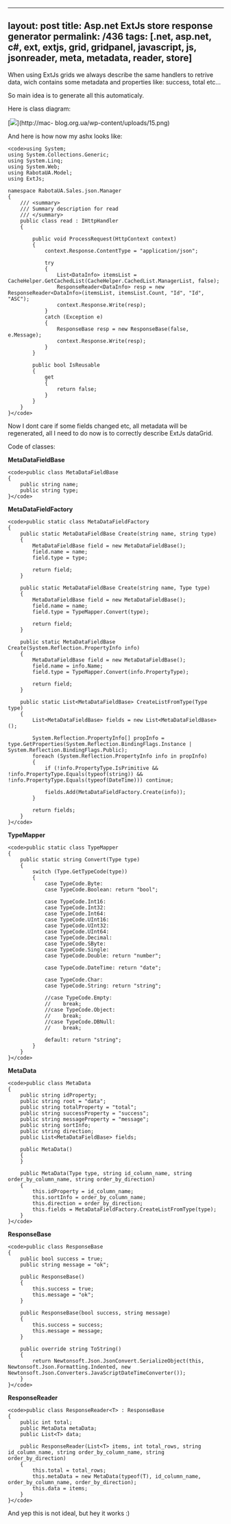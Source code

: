 ---
layout: post
title: Asp.net ExtJs store response generator
permalink: /436
tags: [.net, asp.net, c#, ext, extjs, grid, gridpanel, javascript, js, jsonreader, meta, metadata, reader, store]
----

When using ExtJs grids we always describe the same handlers to retrive data,
wich contains some metadata and properties like: success, total etc...


So main idea is to generate all this automaticaly.


Here is class diagram:


[![](http://mac-blog.org.ua/wp-content/uploads/15-300x183.png)](http://mac-
blog.org.ua/wp-content/uploads/15.png)


And here is how now my ashx looks like:

    
    <code>using System;
    using System.Collections.Generic;
    using System.Linq;
    using System.Web;
    using RabotaUA.Model;
    using ExtJs;
    
    namespace RabotaUA.Sales.json.Manager
    {
        /// <summary>
        /// Summary description for read
        /// </summary>
        public class read : IHttpHandler
        {
    
            public void ProcessRequest(HttpContext context)
            {
                context.Response.ContentType = "application/json";
    
                try
                {
                    List<DataInfo> itemsList = CacheHelper.GetCachedList(CacheHelper.CachedList.ManagerList, false);
                    ResponseReader<DataInfo> resp = new ResponseReader<DataInfo>(itemsList, itemsList.Count, "Id", "Id", "ASC");
                    context.Response.Write(resp);
                }
                catch (Exception e)
                {
                    ResponseBase resp = new ResponseBase(false, e.Message);
                    context.Response.Write(resp);
                }
            }
    
            public bool IsReusable
            {
                get
                {
                    return false;
                }
            }
        }
    }</code>


Now I dont care if some fields changed etc, all metadata will be regenerated,
all I need to do now is to correctly describe ExtJs dataGrid.


Code of classes:


**MetaDataFieldBase**

    
    <code>public class MetaDataFieldBase
    {
        public string name;
        public string type;
    }</code>


**MetaDataFieldFactory**

    
    <code>public static class MetaDataFieldFactory
    {
        public static MetaDataFieldBase Create(string name, string type)
        {
            MetaDataFieldBase field = new MetaDataFieldBase();
            field.name = name;
            field.type = type;
    
            return field;
        }
    
        public static MetaDataFieldBase Create(string name, Type type)
        {
            MetaDataFieldBase field = new MetaDataFieldBase();
            field.name = name;
            field.type = TypeMapper.Convert(type);
    
            return field;
        }
    
        public static MetaDataFieldBase Create(System.Reflection.PropertyInfo info)
        {
            MetaDataFieldBase field = new MetaDataFieldBase();
            field.name = info.Name;
            field.type = TypeMapper.Convert(info.PropertyType);
    
            return field;
        }
    
        public static List<MetaDataFieldBase> CreateListFromType(Type type)
        {
            List<MetaDataFieldBase> fields = new List<MetaDataFieldBase>();
    
            System.Reflection.PropertyInfo[] propInfo = type.GetProperties(System.Reflection.BindingFlags.Instance | System.Reflection.BindingFlags.Public);
            foreach (System.Reflection.PropertyInfo info in propInfo)
            {
                if (!info.PropertyType.IsPrimitive && !info.PropertyType.Equals(typeof(string)) && !info.PropertyType.Equals(typeof(DateTime))) continue;
    
                fields.Add(MetaDataFieldFactory.Create(info));
            }
    
            return fields;
        }
    }</code>


**TypeMapper**

    
    <code>public static class TypeMapper
    {
        public static string Convert(Type type)
        {
            switch (Type.GetTypeCode(type))
            {
                case TypeCode.Byte:
                case TypeCode.Boolean: return "bool";
    
                case TypeCode.Int16:
                case TypeCode.Int32:
                case TypeCode.Int64:
                case TypeCode.UInt16:
                case TypeCode.UInt32:
                case TypeCode.UInt64:
                case TypeCode.Decimal:
                case TypeCode.SByte:
                case TypeCode.Single:
                case TypeCode.Double: return "number";
    
                case TypeCode.DateTime: return "date";
    
                case TypeCode.Char:
                case TypeCode.String: return "string";
    
                //case TypeCode.Empty:
                //    break;
                //case TypeCode.Object:
                //    break;
                //case TypeCode.DBNull:
                //    break;
    
                default: return "string";
            }
        }
    }</code>


**MetaData**

    
    <code>public class MetaData
    {
        public string idProperty;
        public string root = "data";
        public string totalProperty = "total";
        public string successProperty = "success";
        public string messageProperty = "message";
        public string sortInfo;
        public string direction;
        public List<MetaDataFieldBase> fields;
    
        public MetaData()
        {
        }
    
        public MetaData(Type type, string id_column_name, string order_by_column_name, string order_by_direction)
        {
            this.idProperty = id_column_name;
            this.sortInfo = order_by_column_name;
            this.direction = order_by_direction;
            this.fields = MetaDataFieldFactory.CreateListFromType(type);
        }
    }</code>


**ResponseBase**

    
    <code>public class ResponseBase
    {
        public bool success = true;
        public string message = "ok";
    
        public ResponseBase()
        {
            this.success = true;
            this.message = "ok";
        }
    
        public ResponseBase(bool success, string message)
        {
            this.success = success;
            this.message = message;
        }
    
        public override string ToString()
        {
            return Newtonsoft.Json.JsonConvert.SerializeObject(this, Newtonsoft.Json.Formatting.Indented, new Newtonsoft.Json.Converters.JavaScriptDateTimeConverter());
        }
    }</code>


**ResponseReader**

    
    <code>public class ResponseReader<T> : ResponseBase
    {
        public int total;
        public MetaData metaData;
        public List<T> data;
    
        public ResponseReader(List<T> items, int total_rows, string id_column_name, string order_by_column_name, string order_by_direction)
        {
            this.total = total_rows;
            this.metaData = new MetaData(typeof(T), id_column_name, order_by_column_name, order_by_direction);
            this.data = items;
        }
    }</code>


And yep this is not ideal, but hey it works :)

